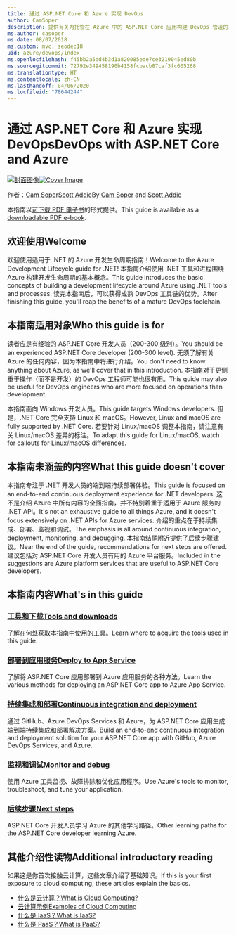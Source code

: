 ```yaml
---
title: 通过 ASP.NET Core 和 Azure 实现 DevOps
author: CamSoper
description: 提供有关为托管在 Azure 中的 ASP.NET Core 应用构建 DevOps 管道的端到端指导的指南。
ms.author: casoper
ms.date: 08/07/2018
ms.custom: mvc, seodec18
uid: azure/devops/index
ms.openlocfilehash: f45bb2a5dd4b3d1a820085ede7ce3219045ed80b
ms.sourcegitcommit: 72792e349458190b4158fcbacb87caf3fc605268
ms.translationtype: HT
ms.contentlocale: zh-CN
ms.lasthandoff: 04/06/2020
ms.locfileid: "78644244"
---
```

# <a name="devops-with-aspnet-core-and-azure"></a><span data-ttu-id="2bcc0-103">通过 ASP.NET Core 和 Azure 实现 DevOps</span><span class="sxs-lookup"><span data-stu-id="2bcc0-103">DevOps with ASP.NET Core and Azure</span></span>

<span data-ttu-id="2bcc0-104">[![封面图像](./media/cover-large.png)](https://aka.ms/devopsbook)</span><span class="sxs-lookup"><span data-stu-id="2bcc0-104">[![Cover Image](./media/cover-large.png)](https://aka.ms/devopsbook)</span></span>

<span data-ttu-id="2bcc0-105">作者：[Cam Soper](https://twitter.com/camsoper)[Scott Addie](https://twitter.com/scottaddie)</span><span class="sxs-lookup"><span data-stu-id="2bcc0-105">By [Cam Soper](https://twitter.com/camsoper) and [Scott Addie](https://twitter.com/scottaddie)</span></span>

<span data-ttu-id="2bcc0-106">本指南以[可下载 PDF 电子书](https://aka.ms/devopsbook)的形式提供。</span><span class="sxs-lookup"><span data-stu-id="2bcc0-106">This guide is available as a [downloadable PDF e-book](https://aka.ms/devopsbook).</span></span>

## <a name="welcome"></a><span data-ttu-id="2bcc0-107">欢迎使用</span><span class="sxs-lookup"><span data-stu-id="2bcc0-107">Welcome</span></span> 

<span data-ttu-id="2bcc0-108">欢迎使用适用于 .NET 的 Azure 开发生命周期指南！</span><span class="sxs-lookup"><span data-stu-id="2bcc0-108">Welcome to the Azure Development Lifecycle guide for .NET!</span></span> <span data-ttu-id="2bcc0-109">本指南介绍使用 .NET 工具和进程围绕 Azure 构建开发生命周期的基本概念。</span><span class="sxs-lookup"><span data-stu-id="2bcc0-109">This guide introduces the basic concepts of building a development lifecycle around Azure using .NET tools and processes.</span></span> <span data-ttu-id="2bcc0-110">读完本指南后，可以获得成熟 DevOps 工具链的优势。</span><span class="sxs-lookup"><span data-stu-id="2bcc0-110">After finishing this guide, you'll reap the benefits of a mature DevOps toolchain.</span></span>

## <a name="who-this-guide-is-for"></a><span data-ttu-id="2bcc0-111">本指南适用对象</span><span class="sxs-lookup"><span data-stu-id="2bcc0-111">Who this guide is for</span></span>

<span data-ttu-id="2bcc0-112">读者应是有经验的 ASP.NET Core 开发人员（200-300 级别）。</span><span class="sxs-lookup"><span data-stu-id="2bcc0-112">You should be an experienced ASP.NET Core developer (200-300 level).</span></span> <span data-ttu-id="2bcc0-113">无须了解有关 Azure 的任何内容，因为本指南中将进行介绍。</span><span class="sxs-lookup"><span data-stu-id="2bcc0-113">You don't need to know anything about Azure, as we'll cover that in this introduction.</span></span> <span data-ttu-id="2bcc0-114">本指南对于更侧重于操作（而不是开发）的 DevOps 工程师可能也很有用。</span><span class="sxs-lookup"><span data-stu-id="2bcc0-114">This guide may also be useful for DevOps engineers who are more focused on operations than development.</span></span>

<span data-ttu-id="2bcc0-115">本指南面向 Windows 开发人员。</span><span class="sxs-lookup"><span data-stu-id="2bcc0-115">This guide targets Windows developers.</span></span> <span data-ttu-id="2bcc0-116">但是，.NET Core 完全支持 Linux 和 macOS。</span><span class="sxs-lookup"><span data-stu-id="2bcc0-116">However, Linux and macOS are fully supported by .NET Core.</span></span> <span data-ttu-id="2bcc0-117">若要针对 Linux/macOS 调整本指南，请注意有关 Linux/macOS 差异的标注。</span><span class="sxs-lookup"><span data-stu-id="2bcc0-117">To adapt this guide for Linux/macOS, watch for callouts for Linux/macOS differences.</span></span>

## <a name="what-this-guide-doesnt-cover"></a><span data-ttu-id="2bcc0-118">本指南未涵盖的内容</span><span class="sxs-lookup"><span data-stu-id="2bcc0-118">What this guide doesn't cover</span></span>

<span data-ttu-id="2bcc0-119">本指南专注于 .NET 开发人员的端到端持续部署体验。</span><span class="sxs-lookup"><span data-stu-id="2bcc0-119">This guide is focused on an end-to-end continuous deployment experience for .NET developers.</span></span> <span data-ttu-id="2bcc0-120">这不是介绍 Azure 中所有内容的全面指南，并不特别着重于适用于 Azure 服务的 .NET API。</span><span class="sxs-lookup"><span data-stu-id="2bcc0-120">It's not an exhaustive guide to all things Azure, and it doesn't focus extensively on .NET APIs for Azure services.</span></span> <span data-ttu-id="2bcc0-121">介绍的重点在于持续集成、部署、监视和调试。</span><span class="sxs-lookup"><span data-stu-id="2bcc0-121">The emphasis is all around continuous integration, deployment, monitoring, and debugging.</span></span> <span data-ttu-id="2bcc0-122">本指南结尾附近提供了后续步骤建议。</span><span class="sxs-lookup"><span data-stu-id="2bcc0-122">Near the end of the guide, recommendations for next steps are offered.</span></span> <span data-ttu-id="2bcc0-123">建议包括对 ASP.NET Core 开发人员有用的 Azure 平台服务。</span><span class="sxs-lookup"><span data-stu-id="2bcc0-123">Included in the suggestions are Azure platform services that are useful to ASP.NET Core developers.</span></span>

## <a name="whats-in-this-guide"></a><span data-ttu-id="2bcc0-124">本指南内容</span><span class="sxs-lookup"><span data-stu-id="2bcc0-124">What's in this guide</span></span>

### <a name="tools-and-downloads"></a>[<span data-ttu-id="2bcc0-125">工具和下载</span><span class="sxs-lookup"><span data-stu-id="2bcc0-125">Tools and downloads</span></span>](xref:azure/devops/tools-and-downloads)

<span data-ttu-id="2bcc0-126">了解在何处获取本指南中使用的工具。</span><span class="sxs-lookup"><span data-stu-id="2bcc0-126">Learn where to acquire the tools used in this guide.</span></span>

### <a name="deploy-to-app-service"></a>[<span data-ttu-id="2bcc0-127">部署到应用服务</span><span class="sxs-lookup"><span data-stu-id="2bcc0-127">Deploy to App Service</span></span>](xref:azure/devops/deploy-to-app-service)

<span data-ttu-id="2bcc0-128">了解将 ASP.NET Core 应用部署到 Azure 应用服务的各种方法。</span><span class="sxs-lookup"><span data-stu-id="2bcc0-128">Learn the various methods for deploying an ASP.NET Core app to Azure App Service.</span></span>

### <a name="continuous-integration-and-deployment"></a>[<span data-ttu-id="2bcc0-129">持续集成和部署</span><span class="sxs-lookup"><span data-stu-id="2bcc0-129">Continuous integration and deployment</span></span>](xref:azure/devops/cicd)

<span data-ttu-id="2bcc0-130">通过 GitHub、Azure DevOps Services 和 Azure，为 ASP.NET Core 应用生成端到端持续集成和部署解决方案。</span><span class="sxs-lookup"><span data-stu-id="2bcc0-130">Build an end-to-end continuous integration and deployment solution for your ASP.NET Core app with GitHub, Azure DevOps Services, and Azure.</span></span>

### <a name="monitor-and-debug"></a>[<span data-ttu-id="2bcc0-131">监视和调试</span><span class="sxs-lookup"><span data-stu-id="2bcc0-131">Monitor and debug</span></span>](xref:azure/devops/monitor)

<span data-ttu-id="2bcc0-132">使用 Azure 工具监视、故障排除和优化应用程序。</span><span class="sxs-lookup"><span data-stu-id="2bcc0-132">Use Azure's tools to monitor, troubleshoot, and tune your application.</span></span>

### <a name="next-steps"></a>[<span data-ttu-id="2bcc0-133">后续步骤</span><span class="sxs-lookup"><span data-stu-id="2bcc0-133">Next steps</span></span>](xref:azure/devops/next-steps)

<span data-ttu-id="2bcc0-134">ASP.NET Core 开发人员学习 Azure 的其他学习路径。</span><span class="sxs-lookup"><span data-stu-id="2bcc0-134">Other learning paths for the ASP.NET Core developer learning Azure.</span></span>

## <a name="additional-introductory-reading"></a><span data-ttu-id="2bcc0-135">其他介绍性读物</span><span class="sxs-lookup"><span data-stu-id="2bcc0-135">Additional introductory reading</span></span>

<span data-ttu-id="2bcc0-136">如果这是你首次接触云计算，这些文章介绍了基础知识。</span><span class="sxs-lookup"><span data-stu-id="2bcc0-136">If this is your first exposure to cloud computing, these articles explain the basics.</span></span>

* [<span data-ttu-id="2bcc0-137">什么是云计算？</span><span class="sxs-lookup"><span data-stu-id="2bcc0-137">What is Cloud Computing?</span></span>](https://azure.microsoft.com/overview/what-is-cloud-computing/)
* [<span data-ttu-id="2bcc0-138">云计算示例</span><span class="sxs-lookup"><span data-stu-id="2bcc0-138">Examples of Cloud Computing</span></span>](https://azure.microsoft.com/overview/examples-of-cloud-computing/)
* [<span data-ttu-id="2bcc0-139">什么是 IaaS？</span><span class="sxs-lookup"><span data-stu-id="2bcc0-139">What is IaaS?</span></span>](https://azure.microsoft.com/overview/what-is-iaas/)
* [<span data-ttu-id="2bcc0-140">什么是 PaaS？</span><span class="sxs-lookup"><span data-stu-id="2bcc0-140">What is PaaS?</span></span>](https://azure.microsoft.com/overview/what-is-paas/)
